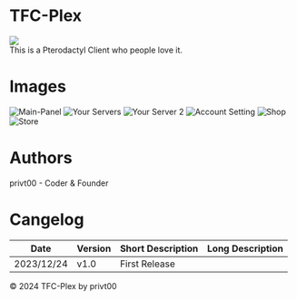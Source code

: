 # TFC-Plex

![](https://cdn.tfc-plex.de/img/git_titel.png)  
This is a Pterodactyl Client who people love it. 

# Images

![Main-Panel](https://cdn.tfc-plex.de/img/git_1.png)
![Your Servers](https://cdn.tfc-plex.de/img/git_2.png)
![Your Server 2](https://cdn.tfc-plex.de/img/git_2.png)
![Account Setting](https://cdn.tfc-plex.de/img/git_3.png)
![Shop](https://cdn.tfc-plex.de/img/git_4.png)
![Store](https://cdn.tfc-plex.de/img/git_5.png)

# Authors
privt00 - Coder & Founder

# Cangelog

|Date|Version|Short Description|Long Description|
|---|---|---|---|
|2023/12/24|v1.0|First Release||

© 2024 TFC-Plex by privt00
